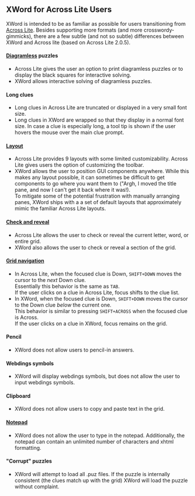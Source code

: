 XWord for Across Lite Users
---------------------------

XWord is intended to be as familiar as possible for users transitioning from
[Across Lite](http://www.litsoft.com/across/alite/download/).  Besides
supporting more formats (and more crosswordy-gimmicks), there are a few
subtle (and not so subtle) differences between XWord and Across lite (based on
Across Lite 2.0.5).

#### [Diagramless](diagramless.html) puzzles ####

- Across Lite gives the user an option to print diagramless puzzles or to
  display the black squares for interactive solving.
- XWord allows interactive solving of diagramless puzzles.

#### Long clues ####

- Long clues in Across Lite are truncated or displayed in a very small
  font size.
- Long clues in XWord are wrapped so that they display in a normal font
  size.  In case a clue is especially long, a tool tip is shown if the
  user hovers the mouse over the main clue prompt.

#### [Layout](layout.html) ####

- Across Lite provides 9 layouts with some limited customizability.  Across
  Lite gives users the option of customizing the toolbar.
- XWord allows the user to position GUI components anywhere.  While this
  makes any layout possible, it can sometimes be difficult to get
  components to go where you want them to ("Argh, I moved the title pane, and
  now I can't get it back where it was!).  
  To mitigate some of the potential frustration with manually arranging
  panes, XWord ships with a a set of default layouts that approximately
  mimic the familiar Across Lite layouts.

#### [Check and reveal](check.html) ####

- Across Lite allows the user to check or reveal the current letter, word,
  or entire grid.
- XWord also allows the user to check or reveal a section of the grid.

#### [Grid navigation](navigation.html) ####

- In Across Lite, when the focused clue is Down, `SHIFT+DOWN` moves the
  cursor to the *next* Down clue.  
  Essentially this behavior is the same as `TAB`.  
  If the user clicks on a clue in Across Lite, focus shifts to the clue list.
- In XWord, when the focused clue is Down, `SHIFT+DOWN` moves the cursor
  to the Down clue *below* the current one.  
  This behavior is similar to pressing `SHIFT+ACROSS` when the focused
  clue is Across.  
  If the user clicks on a clue in XWord, focus remains on the grid.

#### Pencil ####

- XWord does not allow users to pencil-in answers.

#### Webdings symbols ####

- XWord will display webdings symbols, but does not allow the user to input
  webdings symbols.

#### Clipboard ####

- XWord does not allow users to copy and paste text in the grid.

#### [Notepad](window.html#notes) ####

- XWord does not allow the user to type in the notepad.  Additionally,
  the notepad can contain an unlimited number of characters and xhtml
  formatting.

#### "Corrupt" puzzles ####

- XWord will attempt to load all .puz files.  If the puzzle is internally
  consistent (the clues match up with the grid) XWord will load the puzzle
  without complaint.